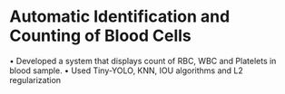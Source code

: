 # Automatic Identification and Counting of Blood Cells
•	Developed a system that displays count of RBC, WBC and Platelets in blood sample.
•	Used Tiny-YOLO, KNN, IOU algorithms and L2 regularization 
